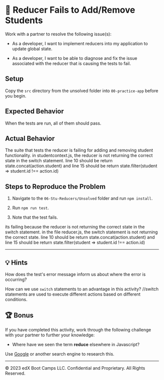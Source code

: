 # 🐛 Reducer Fails to Add/Remove Students

Work with a partner to resolve the following issue(s):

* As a developer, I want to implement reducers into my application to update global state.

* As a developer, I want to be able to diagnose and fix the issue associated with the reducer that is causing the tests to fail.

## Setup

Copy the `src` directory from the unsolved folder into `00-practice-app` before you begin.
  
## Expected Behavior

When the tests are run, all of them should pass.

## Actual Behavior

The suite that tests the reducer is failing for adding and removing student functionality.
in studentcontext.js, the reducer is not returning the correct state in the switch statement. line 10 should be return state.concat(action.student) and line 15 should be return state.filter(student => student.id !== action.id)

## Steps to Reproduce the Problem

1. Navigate to the `06-Stu-Reducers/Unsolved` folder and run `npm install`.

2. Run `npm run test`.

3. Note that the test fails.

its failing because the reducer is not returning the correct state in the switch statement. 
in the file reducer.js, the switch statement is not returning the correct state. line 10 should be return state.concat(action.student) and line 15 should be return state.filter(student => student.id !== action.id)


---

## 💡 Hints

How does the test's error message inform us about where the error is occurring?

How can we use `switch` statements to an advantage in this activity?
//switch statements are used to execute different actions based on different conditions.

## 🏆 Bonus

If you have completed this activity, work through the following challenge with your partner to further your knowledge:

* Where have we seen the term **reduce** elsewhere in Javascript?

Use [Google](https://www.google.com) or another search engine to research this.

---
© 2023 edX Boot Camps LLC. Confidential and Proprietary. All Rights Reserved.
